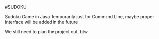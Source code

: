 #SUDOKU

Sudoku Game in Java
Temporarily just for Command Line, maybe proper interface will be added in the future

We still need to plan the project out, btw
